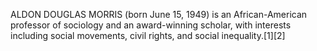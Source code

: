 ALDON DOUGLAS MORRIS (born June 15, 1949) is an African-American professor of sociology and an award-winning scholar, with interests including social movements, civil rights, and social inequality.[1][2]
